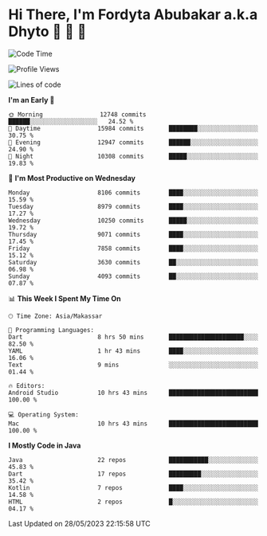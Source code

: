 # Hi There, I'm Fordyta Abubakar a.k.a Dhyto 👋 👋 👋 

<!--
**DhytoDev/dhytodev** is a ✨ _special_ ✨ repository because its `README.md` (this file) appears on your GitHub profile.

Here are some ideas to get you started:

- 🔭 I’m currently working on ...
- 🌱 I’m currently learning ...
- 👯 I’m looking to collaborate on ...
- 🤔 I’m looking for help with ...
- 💬 Ask me about ...
- 📫 How to reach me: ...
- 😄 Pronouns: ...
- ⚡ Fun fact: ...
-->

<!--START_SECTION:waka-->
![Code Time](http://img.shields.io/badge/Code%20Time-1%2C923%20hrs%2015%20mins-blue)

![Profile Views](http://img.shields.io/badge/Profile%20Views-0-blue)

![Lines of code](https://img.shields.io/badge/From%20Hello%20World%20I%27ve%20Written-6.5%20million%20lines%20of%20code-blue)

**I'm an Early 🐤** 

```text
🌞 Morning                12748 commits       ██████░░░░░░░░░░░░░░░░░░░   24.52 % 
🌆 Daytime                15984 commits       ████████░░░░░░░░░░░░░░░░░   30.75 % 
🌃 Evening                12947 commits       ██████░░░░░░░░░░░░░░░░░░░   24.90 % 
🌙 Night                  10308 commits       █████░░░░░░░░░░░░░░░░░░░░   19.83 % 
```
📅 **I'm Most Productive on Wednesday** 

```text
Monday                   8106 commits        ████░░░░░░░░░░░░░░░░░░░░░   15.59 % 
Tuesday                  8979 commits        ████░░░░░░░░░░░░░░░░░░░░░   17.27 % 
Wednesday                10250 commits       █████░░░░░░░░░░░░░░░░░░░░   19.72 % 
Thursday                 9071 commits        ████░░░░░░░░░░░░░░░░░░░░░   17.45 % 
Friday                   7858 commits        ████░░░░░░░░░░░░░░░░░░░░░   15.12 % 
Saturday                 3630 commits        ██░░░░░░░░░░░░░░░░░░░░░░░   06.98 % 
Sunday                   4093 commits        ██░░░░░░░░░░░░░░░░░░░░░░░   07.87 % 
```


📊 **This Week I Spent My Time On** 

```text
🕑︎ Time Zone: Asia/Makassar

💬 Programming Languages: 
Dart                     8 hrs 50 mins       █████████████████████░░░░   82.50 % 
YAML                     1 hr 43 mins        ████░░░░░░░░░░░░░░░░░░░░░   16.06 % 
Text                     9 mins              ░░░░░░░░░░░░░░░░░░░░░░░░░   01.44 % 

🔥 Editors: 
Android Studio           10 hrs 43 mins      █████████████████████████   100.00 % 

💻 Operating System: 
Mac                      10 hrs 43 mins      █████████████████████████   100.00 % 
```

**I Mostly Code in Java** 

```text
Java                     22 repos            ███████████░░░░░░░░░░░░░░   45.83 % 
Dart                     17 repos            █████████░░░░░░░░░░░░░░░░   35.42 % 
Kotlin                   7 repos             ████░░░░░░░░░░░░░░░░░░░░░   14.58 % 
HTML                     2 repos             █░░░░░░░░░░░░░░░░░░░░░░░░   04.17 % 
```




 Last Updated on 28/05/2023 22:15:58 UTC
<!--END_SECTION:waka-->
